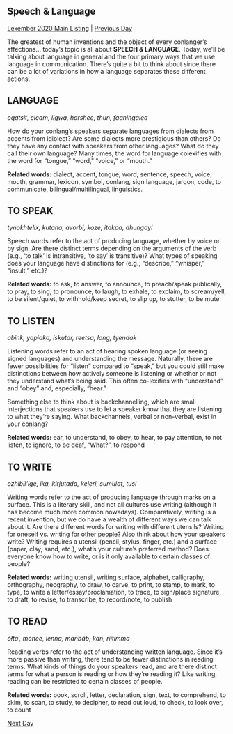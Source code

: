 ## Speech & Language
[Lexember 2020 Main Listing](../../toc_lex20) | [Previous Day](20)

The greatest of human inventions and the object of every conlanger’s affections… today’s topic is all about **SPEECH & LANGUAGE**. Today, we’ll be talking about language in general and the four primary ways that we use language in communication. There’s quite a bit to think about since there can be a lot of variations in how a language separates these different actions.

## LANGUAGE

_oqatsit, cicam, ligwa, harshee, thun, faahingalea_

How do your conlang’s speakers separate languages from dialects from accents from idiolect? Are some dialects more prestigious than others? Do they have any contact with speakers from other languages? What do they call their own language? Many times, the word for language colexifies with the word for “tongue,” “word,” “voice,” or “mouth.”

**Related words:** dialect, accent, tongue, word, sentence, speech, voice, mouth, grammar, lexicon, symbol, conlang, sign language, jargon, code, to communicate, bilingual/multilingual, linguistics.

## TO SPEAK

_tynokhtelix, kutana, avorbi, koze, itakpa, dhungayi_

Speech words refer to the act of producing language, whether by voice or by sign. Are there distinct terms depending on the arguments of the verb (e.g., ‘to talk’ is intransitive, ‘to say’ is transitive)? What types of speaking does your language have distinctions for (e.g., “describe,” “whisper,” “insult,” etc.)?

**Related words:** to ask, to answer, to announce, to preach/speak publically, to pray, to sing, to pronounce, to laugh, to exhale, to exclaim, to scream/yell, to be silent/quiet, to withhold/keep secret, to slip up, to stutter, to be mute

## TO LISTEN

_abink, yapiaka, iskutar, reetsa, long, tyendak_

Listening words refer to an act of hearing spoken language (or seeing signed languages) and understanding the message. Naturally, there are fewer possibilities for “listen” compared to “speak,” but you could still make distinctions between how actively someone is listening or whether or not they understand what’s being said. This often co-lexifies with “understand” and “obey” and, especially, “hear.”

Something else to think about is backchannelling, which are small interjections that speakers use to let a speaker know that they are listening to what they’re saying. What backchannels, verbal or non-verbal, exist in your conlang?

**Related words:** ear, to understand, to obey, to hear, to pay attention, to not listen, to ignore, to be deaf, “What?”, to respond

## TO WRITE

_ozhibii'ige, ika, kirjutada, keleri, sumulat, tusi_

Writing words refer to the act of producing language through marks on a surface. This is a literary skill, and not all cultures use writing (although it has become much more common nowadays). Comparatively, writing is a recent invention, but we do have a wealth of different ways we can talk about it. Are there different words for writing with different utensils? Writing for oneself vs. writing for other people? Also think about how your speakers write? Writing requires a utensil (pencil, stylus, finger, etc.) and a surface (paper, clay, sand, etc.), what’s your culture’s preferred method? Does everyone know how to write, or is it only available to certain classes of people?

**Related words:** writing utensil, writing surface, alphabet, calligraphy, orthography, neography, to draw, to carve, to print, to stamp, to mark, to type, to write a letter/essay/proclamation, to trace, to sign/place signature, to draft, to revise, to transcribe, to record/note, to publish

## TO READ

_ółtaʼ, monee, lenna, manbäb, kan, riitimma_

Reading verbs refer to the act of understanding written language. Since it’s more passive than writing, there tend to be fewer distinctions in reading terms. What kinds of things do your speakers read, and are there distinct terms for what a person is reading or how they’re reading it? Like writing, reading can be restricted to certain classes of people.

**Related words:** book, scroll, letter, declaration, sign, text, to comprehend, to skim, to scan, to study, to decipher, to read out loud, to check, to look over, to count

[Next Day](../w4/22)
